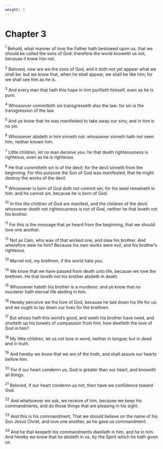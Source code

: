 ```yaml
---
weight: 3
---
```


# Chapter 3

<sup>1</sup> Behold, what manner of love the Father hath bestowed upon us, that we should be called the sons of God: therefore the world knoweth us not, because it knew him not. 

<sup>2</sup> Beloved, now are we the sons of God, and it doth not yet appear what we shall be: but we know that, when he shall appear, we shall be like him; for we shall see him as he is. 

<sup>3</sup> And every man that hath this hope in him purifieth himself, even as he is pure. 

<sup>4</sup> Whosoever committeth sin transgresseth also the law: for sin is the transgression of the law. 

<sup>5</sup> And ye know that he was manifested to take away our sins; and in him is no sin. 

<sup>6</sup> Whosoever abideth in him sinneth not: whosoever sinneth hath not seen him, neither known him. 

<sup>7</sup> Little children, let no man deceive you: he that doeth righteousness is righteous, even as he is righteous. 

<sup>8</sup> He that committeth sin is of the devil; for the devil sinneth from the beginning. For this purpose the Son of God was manifested, that he might destroy the works of the devil. 

<sup>9</sup> Whosoever is born of God doth not commit sin; for his seed remaineth in him: and he cannot sin, because he is born of God. 

<sup>10</sup> In this the children of God are manifest, and the children of the devil: whosoever doeth not righteousness is not of God, neither he that loveth not his brother. 

<sup>11</sup> For this is the message that ye heard from the beginning, that we should love one another. 

<sup>12</sup> Not as Cain, who was of that wicked one, and slew his brother. And wherefore slew he him? Because his own works were evil, and his brother’s righteous. 

<sup>13</sup> Marvel not, my brethren, if the world hate you. 

<sup>14</sup> We know that we have passed from death unto life, because we love the brethren. He that loveth not his brother abideth in death. 

<sup>15</sup> Whosoever hateth his brother is a murderer: and ye know that no murderer hath eternal life abiding in him. 

<sup>16</sup> Hereby perceive we the love  of God, because he laid down his life for us: and we ought to lay down our lives for the brethren. 

<sup>17</sup> But whoso hath this world’s good, and seeth his brother have need, and shutteth up his bowels of compassion from him, how dwelleth the love of God in him? 

<sup>18</sup> My little children, let us not love in word, neither in tongue; but in deed and in truth. 

<sup>19</sup> And hereby we know that we are of the truth, and shall assure our hearts before him. 

<sup>20</sup> For if our heart condemn us, God is greater than our heart, and knoweth all things. 

<sup>21</sup> Beloved, if our heart condemn us not, then have we confidence toward God. 

<sup>22</sup> And whatsoever we ask, we receive of him, because we keep his commandments, and do those things that are pleasing in his sight. 

<sup>23</sup> And this is his commandment, That we should believe on the name of his Son Jesus Christ, and love one another, as he gave us commandment. 

<sup>24</sup> And he that keepeth his commandments dwelleth in him, and he in him. And hereby we know that he abideth in us, by the Spirit which he hath given us. 


